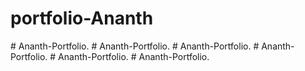 # portfolio-Ananth
#   A n a n t h - P o r t f o l i o .  
 #   A n a n t h - P o r t f o l i o .  
 #   A n a n t h - P o r t f o l i o .  
 #   A n a n t h - P o r t f o l i o .  
 #   A n a n t h - P o r t f o l i o .  
 #   A n a n t h - P o r t f o l i o .  
 